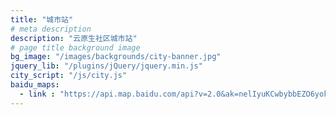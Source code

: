 ```yaml
---
title: "城市站"
# meta description
description: "云原生社区城市站"
# page title background image
bg_image: "/images/backgrounds/city-banner.jpg"
jquery_lib: "/plugins/jQuery/jquery.min.js"
city_script: "/js/city.js"
baidu_maps:
  - link : "https://api.map.baidu.com/api?v=2.0&ak=nelIyuKCwbybbEZO6yokthCOhED1Gj5h"
---
```


